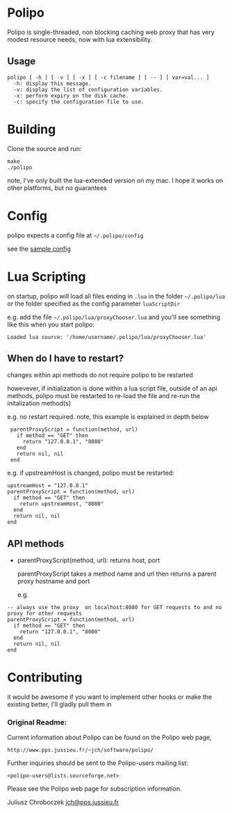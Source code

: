 # Polipo

Polipo is single-threaded, non blocking caching web proxy that has
very modest resource needs, now with lua extensibility.

## Usage
```
polipo [ -h ] [ -v ] [ -x ] [ -c filename ] [ -- ] [ var=val... ]
  -h: display this message.
  -v: display the list of configuration variables.
  -x: perform expiry on the disk cache.
  -c: specify the configuration file to use.
```


# Building

Clone the source and run:

```
make
./polipo
```

note, I've only built the lua-extended version on my mac. I hope it works on other platforms, but no guarantees


# Config

polipo expects a config file at ```~/.polipo/config```

see the [sample config](config.sample)


# Lua Scripting

on startup, polipo will load all files ending in ```.lua``` in the folder ```~/.polipo/lua``` or the folder specified as the config parameter ```luaScriptDir```

e.g. add the file ```~/.polipo/lua/proxyChooser.lua``` and you'll see something like this when you start polipo:
```
Loaded lua source: '/home/username/.polipo/lua/proxyChooser.lua'
```

## When do I have to restart?

changes within api methods do not require polipo to be restarted

howevever, if initialization is done within a lua script file, outside of an api methods, polipo must be restarted to re-load the file and re-run the initalization method(s)

e.g. no restart required. note, this example is explained in depth below
```
 parentProxyScript = function(method, url)
   if method == "GET" then
     return "127.0.0.1", "8080"
   end
   return nil, nil
 end
```

e.g. if upstreamHost is changed, polipo must be restarted:
```
upstreamHost = "127.0.0.1"
parentProxyScript = function(method, url)
  if method == "GET" then
    return upstreamHost, "8080"
  end
  return nil, nil
end
```


## API methods

 - parentProxyScript(method, url): returns host, port

   parentProxyScript takes a method name and url then returns a parent proxy hostname and port

   e.g.
```
-- always use the proxy  on localhost:8080 for GET requests to and no proxy for other requests
parentProxyScript = function(method, url)
  if method == "GET" then
    return "127.0.0.1", "8080"
  end
  return nil, nil
end
```


# Contributing

it would be awesome if you want to implement other hooks or make the existing better, I'll gladly pull them in

### Original Readme:

Current information about Polipo can be found on the Polipo web page,

    http://www.pps.jussieu.fr/~jch/software/polipo/

Further inquiries should be sent to the Polipo-users mailing list:

    <polipo-users@lists.sourceforge.net>

Please see the Polipo web page for subscription information.


Juliusz Chroboczek
<jch@pps.jussieu.fr>
